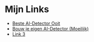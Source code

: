 
<html lang="nl">
<head>
    <meta charset="UTF-8">
    <meta name="viewport" content="width=device-width, initial-scale=1.0">
    <title>Mijn Links</title>
</head>
<body>
    <h1>Mijn Links</h1>
    <ul>
        <li><a href="https://www.zerogpt.com/">Beste AI-Detector Ooit</a></li>
        <li><a href="https://file.io/WGIpUnS1NMux">Bouw je eigen AI-Detector (Moeilijk)</a></li>
        <li><a href="https://voorbeeld3.com">Link 3</a></li>
    </ul>
</body>
</html>
